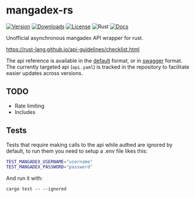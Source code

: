 # mangadex-rs

[![Version](https://img.shields.io/crates/v/mangadex)](https://crates.io/crates/mangadex)
[![Downloads](https://img.shields.io/crates/d/mangadex)](https://crates.io/crates/mangadex)
[![License](https://img.shields.io/crates/l/mangadex)](https://crates.io/crates/mangadex)
![Rust](https://github.com/edg-l/mangadex-rs/workflows/Rust/badge.svg)
[![Docs](https://docs.rs/mangadex/badge.svg)](https://docs.rs/mangadex)

Unofficial asynchronous mangadex API wrapper for rust.

https://rust-lang.github.io/api-guidelines/checklist.html

The api reference is available in the [default](https://api.mangadex.org/docs.html) format, or in
[swagger](https://api.mangadex.org/swagger.html) format. The currently targeted api (`api.yaml`) is
tracked in the repository to facilitate easier updates across versions.

## TODO

- Rate limiting
- Includes

## Tests

Tests that require making calls to the api while authed are ignored by default, to run them you need to setup a .env file likes this:

```bash
TEST_MANGADEX_USERNAME="username"
TEST_MANGADEX_PASSWORD="password"
```

And run it with:

`cargo test -- --ignored`
